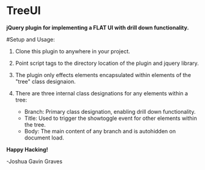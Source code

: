 TreeUI
======

**jQuery plugin for implementing a FLAT UI with drill down functionality.**

#Setup and Usage:
 
1. Clone this plugin to anywhere in your project.

2. Point script tags to the directory location of the plugin and jquery library.

3. The plugin only effects elements encapsulated within elements of the "tree" class designaion.

4. There are three internal class designations for any elements within a tree:
    * Branch: Primary class designation, enabling drill down functionality.
    * Title: Used to trigger the showtoggle event for other elements within the tree.
    * Body: The main content of any branch and is autohidden on document load. 

**Happy Hacking!**

-Joshua Gavin Graves
